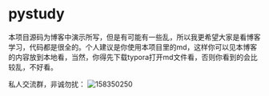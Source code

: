 # pystudy
本项目源码为博客中演示所写，但是有可能有一些乱，所以我更希望大家是看博客学习，代码都是很全的。个人建议是你使用本项目里的md，这样你可以见本博客的内容放到本地看，当然，你得先下载typora打开md文件看，否则你看到的会比较乱，不好看。

私人交流群，非诚勿扰：
![158350250](https://user-images.githubusercontent.com/62045791/130698163-a480175f-c9e1-40d8-8e83-7f2a16a08d59.png)
